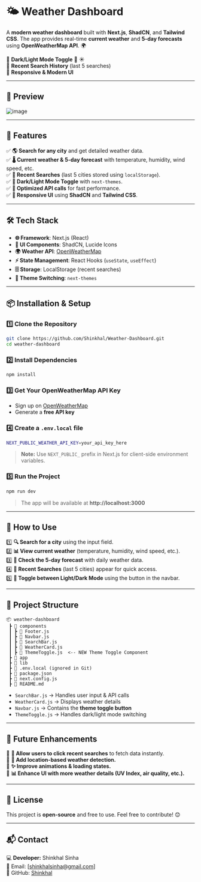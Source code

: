 # 🌤️ Weather Dashboard  

A **modern weather dashboard** built with **Next.js**, **ShadCN**, and **Tailwind CSS**. The app provides real-time **current weather** and **5-day forecasts** using **OpenWeatherMap API**. 🌍  

🔹 **Dark/Light Mode Toggle** 🌙 ☀️  
🔹 **Recent Search History** (last 5 searches)  
🔹 **Responsive & Modern UI**  

---

## 📸 Preview  
![image](https://github.com/user-attachments/assets/bfae2438-09a3-472c-952d-c0facb3c6fc1)


---

## 🚀 Features  
✅ **🌎 Search for any city** and get detailed weather data.  
✅ **🌡️ Current weather & 5-day forecast** with temperature, humidity, wind speed, etc.  
✅ **📜 Recent Searches** (last 5 cities stored using `localStorage`).  
✅ **🎨 Dark/Light Mode Toggle** with `next-themes`.  
✅ **💨 Optimized API calls** for fast performance.  
✅ **📱 Responsive UI** using **ShadCN** and **Tailwind CSS**.  

---

## 🛠️ Tech Stack  
- **🌐 Framework**: Next.js (React)  
- **🎨 UI Components**: ShadCN, Lucide Icons  
- **🌍 Weather API**: [OpenWeatherMap](https://openweathermap.org/forecast5)  
- **⚡ State Management**: React Hooks (`useState`, `useEffect`)  
- **🗄️ Storage**: LocalStorage (recent searches)  
- **🌙 Theme Switching**: `next-themes`  

---

## 📦 Installation & Setup  
### 1️⃣ Clone the Repository  
```bash
git clone https://github.com/Shinkhal/Weather-Dashboard.git
cd weather-dashboard
```
### 2️⃣ Install Dependencies  
```bash
npm install
```
### 3️⃣ Get Your OpenWeatherMap API Key  
- Sign up on [OpenWeatherMap](https://openweathermap.org/api)  
- Generate a **free API key**  

### 4️⃣ Create a `.env.local` file  
```bash
NEXT_PUBLIC_WEATHER_API_KEY=your_api_key_here
```
> **Note:** Use `NEXT_PUBLIC_` prefix in Next.js for client-side environment variables.

### 5️⃣ Run the Project  
```bash
npm run dev
```
> The app will be available at **http://localhost:3000**

---

## 🎯 How to Use  
1️⃣ **🔍 Search for a city** using the input field.  
2️⃣ **📊 View current weather** (temperature, humidity, wind speed, etc.).  
3️⃣ **📅 Check the 5-day forecast** with daily weather data.  
4️⃣ **📝 Recent Searches** (last 5 cities) appear for quick access.  
5️⃣ **🌙 Toggle between Light/Dark Mode** using the button in the navbar.  

---

## 📂 Project Structure  
```
📦 weather-dashboard
 ┣ 📂 components
 ┃ ┣ 📜 Footer.js
 ┃ ┣ 📜 Navbar.js
 ┃ ┣ 📜 SearchBar.js
 ┃ ┣ 📜 WeatherCard.js
 ┃ ┣ 📜 ThemeToggle.js  <-- NEW Theme Toggle Component
 ┣ 📂 app
 ┣ 📂 lib
 ┣ 📜 .env.local (ignored in Git)
 ┣ 📜 package.json
 ┣ 📜 next.config.js
 ┣ 📜 README.md
```
- `SearchBar.js` → Handles user input & API calls  
- `WeatherCard.js` → Displays weather details  
- `Navbar.js` → Contains the **theme toggle button**  
- `ThemeToggle.js` → Handles dark/light mode switching  

---

## 📌 Future Enhancements  
🔹 **📍 Allow users to click recent searches** to fetch data instantly.  
🔹 **📍 Add location-based weather detection.**  
🔹 **✨ Improve animations & loading states.**  
🔹 **📊 Enhance UI with more weather details (UV Index, air quality, etc.).**  

---

## 📝 License  
This project is **open-source** and free to use. Feel free to contribute! 😊  

---

## 📬 Contact  
💻 **Developer:** Shinkhal Sinha  
📧 Email: [shinkhalsinha@gmail.com]  
🔗 GitHub: [Shinkhal](https://github.com/Shinkhal)  
